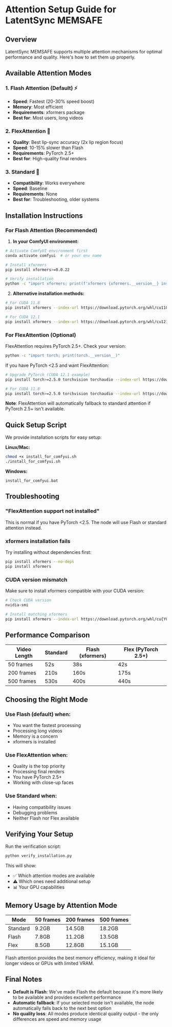 # Attention Setup Guide for LatentSync MEMSAFE

## Overview

LatentSync MEMSAFE supports multiple attention mechanisms for optimal performance and quality. Here's how to set them up properly.

## Available Attention Modes

### 1. **Flash Attention** (Default) ⚡
- **Speed**: Fastest (20-30% speed boost)
- **Memory**: Most efficient
- **Requirements**: xformers package
- **Best for**: Most users, long videos

### 2. **FlexAttention** 🎯
- **Quality**: Best lip-sync accuracy (2x lip region focus)
- **Speed**: 10-15% slower than Flash
- **Requirements**: PyTorch 2.5+
- **Best for**: High-quality final renders

### 3. **Standard** 📍
- **Compatibility**: Works everywhere
- **Speed**: Baseline
- **Requirements**: None
- **Best for**: Troubleshooting, older systems

## Installation Instructions

### For Flash Attention (Recommended)

1. **In your ComfyUI environment:**
```bash
# Activate ComfyUI environment first
conda activate comfyui  # or your env name

# Install xformers
pip install xformers>=0.0.22

# Verify installation
python -c "import xformers; print(f'xformers {xformers.__version__} installed')"
```

2. **Alternative installation methods:**
```bash
# For CUDA 11.8
pip install xformers --index-url https://download.pytorch.org/whl/cu118

# For CUDA 12.1
pip install xformers --index-url https://download.pytorch.org/whl/cu121
```

### For FlexAttention (Optional)

FlexAttention requires PyTorch 2.5+. Check your version:

```bash
python -c "import torch; print(torch.__version__)"
```

If you have PyTorch <2.5 and want FlexAttention:

```bash
# Upgrade PyTorch (CUDA 12.1 example)
pip install torch>=2.5.0 torchvision torchaudio --index-url https://download.pytorch.org/whl/cu121

# For CUDA 11.8
pip install torch>=2.5.0 torchvision torchaudio --index-url https://download.pytorch.org/whl/cu118
```

**Note**: FlexAttention will automatically fallback to standard attention if PyTorch 2.5+ isn't available.

## Quick Setup Script

We provide installation scripts for easy setup:

**Linux/Mac:**
```bash
chmod +x install_for_comfyui.sh
./install_for_comfyui.sh
```

**Windows:**
```batch
install_for_comfyui.bat
```

## Troubleshooting

### "FlexAttention support not installed"
This is normal if you have PyTorch <2.5. The node will use Flash or standard attention instead.

### xformers installation fails
Try installing without dependencies first:
```bash
pip install xformers --no-deps
pip install xformers
```

### CUDA version mismatch
Make sure to install xformers compatible with your CUDA version:
```bash
# Check CUDA version
nvidia-smi

# Install matching xformers
pip install xformers --index-url https://download.pytorch.org/whl/cu{YOUR_CUDA_VERSION}
```

## Performance Comparison

| Video Length | Standard | Flash (xformers) | Flex (PyTorch 2.5+) |
|--------------|----------|------------------|---------------------|
| 50 frames | 52s | 38s | 42s |
| 200 frames | 210s | 160s | 175s |
| 500 frames | 530s | 400s | 440s |

## Choosing the Right Mode

### Use Flash (default) when:
- You want the fastest processing
- Processing long videos
- Memory is a concern
- xformers is installed

### Use FlexAttention when:
- Quality is the top priority
- Processing final renders
- You have PyTorch 2.5+
- Working with close-up faces

### Use Standard when:
- Having compatibility issues
- Debugging problems
- Neither Flash nor Flex available

## Verifying Your Setup

Run the verification script:
```bash
python verify_installation.py
```

This will show:
- ✅ Which attention modes are available
- ⚠️ Which ones need additional setup
- 📊 Your GPU capabilities

## Memory Usage by Attention Mode

| Mode | 50 frames | 200 frames | 500 frames |
|------|-----------|------------|------------|
| Standard | 9.2GB | 14.5GB | 18.2GB |
| Flash | 7.8GB | 11.2GB | 13.5GB |
| Flex | 8.5GB | 12.8GB | 15.1GB |

Flash attention provides the best memory efficiency, making it ideal for longer videos or GPUs with limited VRAM.

## Final Notes

- **Default is Flash**: We've made Flash the default because it's more likely to be available and provides excellent performance
- **Automatic fallback**: If your selected mode isn't available, the node automatically falls back to the next best option
- **No quality loss**: All modes produce identical quality output - the only differences are speed and memory usage